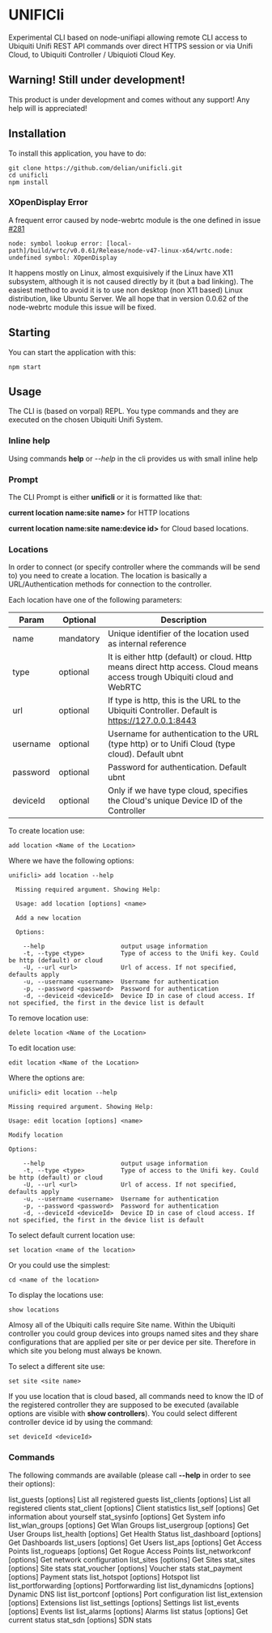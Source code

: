 # UNIFICli
Experimental CLI based on node-unifiapi allowing remote CLI access to Ubiquiti Unifi REST API commands over direct HTTPS session or via Unifi Cloud, to Ubiquiti Controller / Ubiquioti Cloud Key.

## Warning! Still under development!
This product is under development and comes without any support!
Any help will is appreciated!

## Installation
To install this application, you have to do:

    git clone https://github.com/delian/unificli.git
    cd unificli
    npm install

### XOpenDisplay Error
A frequent error caused by node-webrtc module is the one defined in issue [#281](https://github.com/js-platform/node-webrtc/issues/281)

    node: symbol lookup error: [local-path]/build/wrtc/v0.0.61/Release/node-v47-linux-x64/wrtc.node: undefined symbol: XOpenDisplay

It happens mostly on Linux, almost exquisively if the Linux have X11 subsystem, although it is not caused directly by it (but a bad linking).
The easiest method to avoid it is to use non desktop (non X11 based) Linux distribution, like Ubuntu Server. We all hope that in version 0.0.62 of the node-webrtc module this issue will be fixed.

## Starting
You can start the application with this:

    npm start

## Usage
The CLI is (based on vorpal) REPL.
You type commands and they are executed on the chosen Ubiquiti Unifi System.

### Inline help
Using commands **help** or *<command>* *--help* in the cli provides us with small inline help

### Prompt
The CLI Prompt is either **unificli** or it is formatted like that:

**current location name:site name>** for HTTP locations

**current location name:site name:device id>** for Cloud based locations.


### Locations
In order to connect (or specify controller where the commands will be send to) you need to create a location.
The location is basically a URL/Authentication methods for connection to the controller.

Each location have one of the following parameters:

| Param | Optional | Description |
| --- | --- | --- |
| name | mandatory | Unique identifier of the location used as internal reference |
| type | optional | It is either http (default) or cloud. Http means direct http access. Cloud means access trough Ubiquiti cloud and WebRTC |
| url | optional | If type is http, this is the URL to the Ubiquiti Controller. Default is https://127.0.0.1:8443 |
| username | optional | Username for authentication to the URL (type http) or to Unifi Cloud (type cloud). Default ubnt |
| password | optional | Password for authentication. Default ubnt |
| deviceId | optional | Only if we have type cloud, specifies the Cloud's unique Device ID of the Controller |

To create location use:

    add location <Name of the Location>

Where we have the following options:

    unificli> add location --help
    
      Missing required argument. Showing Help:
    
      Usage: add location [options] <name>
    
      Add a new location

      Options:
    
        --help                     output usage information
        -t, --type <type>          Type of access to the Unifi key. Could be http (default) or cloud
        -U, --url <url>            Url of access. If not specified, defaults apply
        -u, --username <username>  Username for authentication
        -p, --password <password>  Password for authentication
        -d, --deviceid <deviceId>  Device ID in case of cloud access. If not specified, the first in the device list is default

To remove location use:

    delete location <Name of the Location>

To edit location use:

    edit location <Name of the Location>

Where the options are:

    unificli> edit location --help

    Missing required argument. Showing Help:

    Usage: edit location [options] <name>

    Modify location

    Options:

        --help                     output usage information
        -t, --type <type>          Type of access to the Unifi key. Could be http (default) or cloud
        -U, --url <url>            Url of access. If not specified, defaults apply
        -u, --username <username>  Username for authentication
        -p, --password <password>  Password for authentication
        -d, --deviceId <deviceId>  Device ID in case of cloud access. If not specified, the first in the device list is default

To select default current location use:

    set location <name of the location>

Or you could use the simplest:

    cd <name of the location>

To display the locations use:

    show locations

Almosy all of the Ubiquiti calls require Site name. Within the Ubiquiti controller you could group devices into groups named sites and they share configurations that are applied per site or per device per site. Therefore in which site you belong must always be known.

To select a different site use:

    set site <site name>

If you use location that is cloud based, all commands need to know the ID of the registered controller they are supposed to be executed (available options are visible with **show controllers**).
You could select different controller device id by using the command:

    set deviceId <deviceId>

### Commands

The following commands are available (please call **<command> --help** in order to see their options):

list_guests [options]                List all registered guests
list_clients [options]               List all registered clients
stat_client [options]                Client statistics
list_self [options]                  Get information about yourself
stat_sysinfo [options]               Get System info
list_wlan_groups [options]           Get Wlan Groups
list_usergroup [options]             Get User Groups
list_health [options]                Get Health Status
list_dashboard [options]             Get Dashboards
list_users [options]                 Get Users
list_aps [options]                   Get Access Points
list_rogueaps [options]              Get Rogue Access Points
list_networkconf [options]           Get network configuration
list_sites [options]                 Get Sites
stat_sites [options]                 Site stats
stat_voucher [options]               Voucher stats
stat_payment [options]               Payment stats
list_hotspot [options]               Hotspot list
list_portforwarding [options]        Portforwarding list
list_dynamicdns [options]            Dynamic DNS list
list_portconf [options]              Port configuration list
list_extension [options]             Extensions list
list_settings [options]              Settings list
list_events [options]                Events list
list_alarms [options]                Alarms list
status [options]                     Get current status
stat_sdn [options]                   SDN stats
